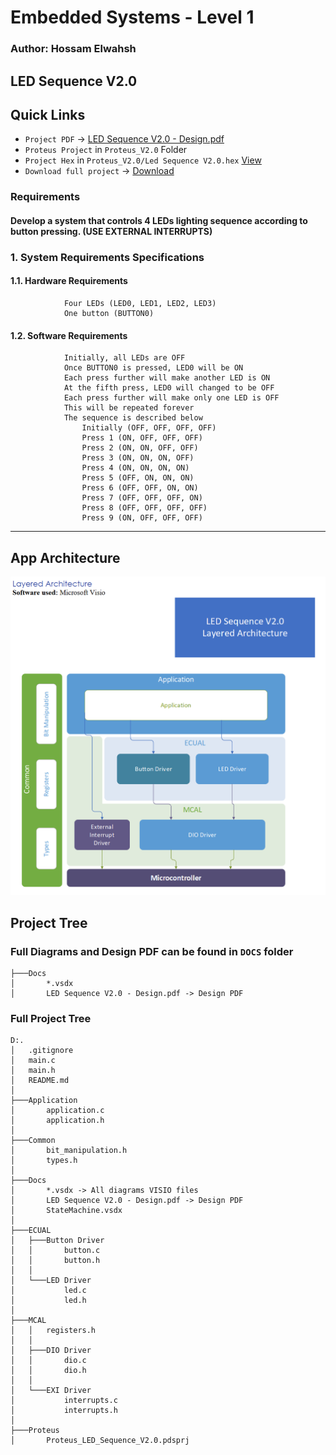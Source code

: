 # Embedded Systems - Level 1
### Author: Hossam Elwahsh
## LED Sequence V2.0

## Quick Links
- `Project PDF` -> [LED Sequence V2.0 - Design.pdf](Docs/LED%20Sequence%20V2.0%20-%20Design.pdf)
- `Proteus Project` in `Proteus_V2.0` Folder
- `Project Hex` in `Proteus_V2.0/Led Sequence V2.0.hex` [View](Proteus_V2.0/Led%20Sequence%20V2.0.hex)
- `Download full project` -> [Download](https://download-directory.github.io/?url=https://github.com/HossamElwahsh/sprints-automotive/tree/main/Embedded_Systems_Level_1/3_S_ESL1_03%20-%20LED%20sequence%20V2.0)

### Requirements
#### Develop a system that controls 4 LEDs lighting sequence according to button pressing. (USE EXTERNAL INTERRUPTS)

### 1. System Requirements Specifications
#### 1.1. Hardware Requirements
                Four LEDs (LED0, LED1, LED2, LED3)
                One button (BUTTON0)
#### 1.2. Software Requirements
                Initially, all LEDs are OFF
                Once BUTTON0 is pressed, LED0 will be ON
                Each press further will make another LED is ON
                At the fifth press, LED0 will changed to be OFF
                Each press further will make only one LED is OFF
                This will be repeated forever
                The sequence is described below 
                    Initially (OFF, OFF, OFF, OFF)
                    Press 1 (ON, OFF, OFF, OFF)
                    Press 2 (ON, ON, OFF, OFF)
                    Press 3 (ON, ON, ON, OFF)
                    Press 4 (ON, ON, ON, ON)
                    Press 5 (OFF, ON, ON, ON)
                    Press 6 (OFF, OFF, ON, ON)
                    Press 7 (OFF, OFF, OFF, ON)
                    Press 8 (OFF, OFF, OFF, OFF)
                    Press 9 (ON, OFF, OFF, OFF)
---------

## App Architecture
![img.png](Arch.png)

## Project Tree

### Full Diagrams and Design PDF can be found in `DOCS` folder  
```
├───Docs
│       *.vsdx
│       LED Sequence V2.0 - Design.pdf -> Design PDF
```

### Full Project Tree

```
D:.
│   .gitignore
│   main.c
│   main.h
│   README.md
│       
├───Application
│       application.c
│       application.h
│
├───Common
│       bit_manipulation.h
│       types.h
│
├───Docs
│       *.vsdx -> All diagrams VISIO files
│       LED Sequence V2.0 - Design.pdf -> Design PDF
│       StateMachine.vsdx
│
├───ECUAL
│   ├───Button Driver
│   │       button.c
│   │       button.h
│   │
│   └───LED Driver
│           led.c
│           led.h
│
├───MCAL
│   │   registers.h
│   │
│   ├───DIO Driver
│   │       dio.c
│   │       dio.h
│   │
│   └───EXI Driver
│           interrupts.c
│           interrupts.h
│
├───Proteus
│       Proteus_LED_Sequence_V2.0.pdsprj
```